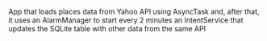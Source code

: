 App that loads places data from Yahoo API using AsyncTask and, after that, it uses an AlarmManager to start every 2 minutes an IntentService that updates the SQLite table with other data from the same API
